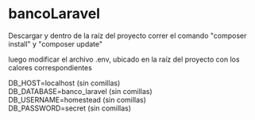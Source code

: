 # bancoLaravel

Descargar y dentro de la raíz del proyecto correr el comando "composer install" y "composer update"

luego modificar el archivo .env, ubicado en la raíz del proyecto con los calores correspondientes

DB_HOST=localhost (sin comillas)  
DB_DATABASE=banco_laravel (sin comillas)  
DB_USERNAME=homestead (sin comillas)  
DB_PASSWORD=secret (sin comillas)  
